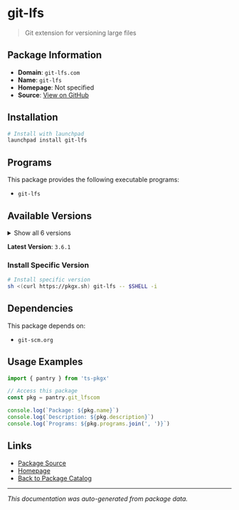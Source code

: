 # git-lfs

> Git extension for versioning large files

## Package Information

- **Domain**: `git-lfs.com`
- **Name**: `git-lfs`
- **Homepage**: Not specified
- **Source**: [View on GitHub](https://github.com/pkgxdev/pantry/tree/main/projects/git-lfs.com/package.yml)

## Installation

```bash
# Install with launchpad
launchpad install git-lfs
```

## Programs

This package provides the following executable programs:

- `git-lfs`

## Available Versions

<details>
<summary>Show all 6 versions</summary>

- `3.6.1`, `3.6.0`, `3.5.1`, `3.4.1`, `3.4.0`
- `3.3.0`

</details>

**Latest Version**: `3.6.1`

### Install Specific Version

```bash
# Install specific version
sh <(curl https://pkgx.sh) git-lfs -- $SHELL -i
```

## Dependencies

This package depends on:

- `git-scm.org`

## Usage Examples

```typescript
import { pantry } from 'ts-pkgx'

// Access this package
const pkg = pantry.git_lfscom

console.log(`Package: ${pkg.name}`)
console.log(`Description: ${pkg.description}`)
console.log(`Programs: ${pkg.programs.join(', ')}`)
```

## Links

- [Package Source](https://github.com/pkgxdev/pantry/tree/main/projects/git-lfs.com/package.yml)
- [Homepage](#)
- [Back to Package Catalog](../package-catalog.md)

---

*This documentation was auto-generated from package data.*
